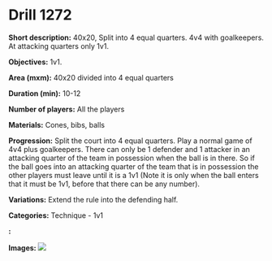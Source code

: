 # Drill 1272

**Short description:**
40x20, Split into 4 equal quarters. 4v4 with goalkeepers. At attacking quarters only 1v1.

**Objectives:**
1v1.

**Area (mxm):**
40x20 divided into 4 equal quarters

**Duration (min):**
10-12

**Number of players:**
All the players

**Materials:**
Cones, bibs, balls

**Progression:**
Split the court into 4 equal quarters. Play a normal game of 4v4 plus goalkeepers. There can only be 1 defender and 1 attacker in an attacking quarter of the team in possession when the ball is in there. So if the ball goes into an attacking quarter of the team that is in possession the other players must leave until it is a 1v1 (Note it is only when the ball enters that it must be 1v1, before that there can be any number).

**Variations:**
Extend the rule into the defending half.

**Categories:**
Technique - 1v1

**:**


**Images:**
![](https://www.coachingfutsal.com/\images\b4c4e7ce-3562-4221-a92e-12f43454671e_086.png)

